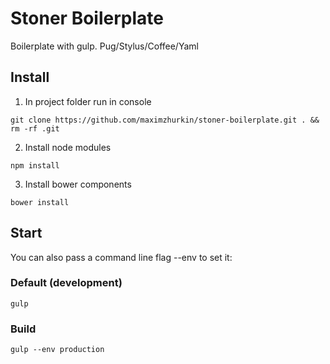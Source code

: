 # Stoner Boilerplate

Boilerplate with gulp. Pug/Stylus/Coffee/Yaml

## Install
1. In project folder run in console
```
git clone https://github.com/maximzhurkin/stoner-boilerplate.git . && rm -rf .git
```
2. Install node modules
```
npm install
```
3. Install bower components
```
bower install
```

## Start
You can also pass a command line flag --env to set it:

### Default (development)
```
gulp
```

### Build
```
gulp --env production
```
